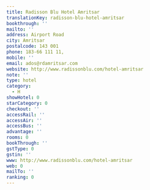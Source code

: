 ```yaml
---
title: Radisson Blu Hotel Amritsar
translationKey: radisson-blu-hotel-amritsar
bookthrough: ''
mailto: ''
address: Airport Road
city: Amritsar
postalcode: 143 001
phone: 183-66 111 11,
mobile: ''
email: ados@rdamritsar.com
website: http://www.radissonblu.com/hotel-amritsar
note: ''
type: hotel
category:
  - H
showHotel: 0
starCategory: 0
checkout: ''
accessRail: ''
accessAir: ''
accessBus: ''
advantage: ''
rooms: 0
bookThrough: ''
gstType: 0
gstin: ''
www: http://www.radissonblu.com/hotel-amritsar
web: 0
mailTo: ''
ranking: 0
---
```








